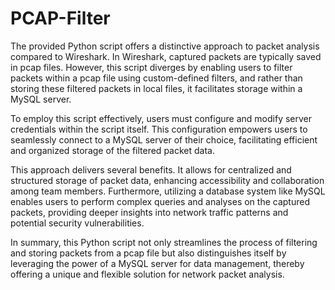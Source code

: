 # PCAP-Filter
The provided Python script offers a distinctive approach to packet analysis compared to Wireshark. In Wireshark, captured packets are typically saved in pcap files. However, this script diverges by enabling users to filter packets within a pcap file using custom-defined filters, and rather than storing these filtered packets in local files, it facilitates storage within a MySQL server.

To employ this script effectively, users must configure and modify server credentials within the script itself. This configuration empowers users to seamlessly connect to a MySQL server of their choice, facilitating efficient and organized storage of the filtered packet data.

This approach delivers several benefits. It allows for centralized and structured storage of packet data, enhancing accessibility and collaboration among team members. Furthermore, utilizing a database system like MySQL enables users to perform complex queries and analyses on the captured packets, providing deeper insights into network traffic patterns and potential security vulnerabilities.

In summary, this Python script not only streamlines the process of filtering and storing packets from a pcap file but also distinguishes itself by leveraging the power of a MySQL server for data management, thereby offering a unique and flexible solution for network packet analysis.
